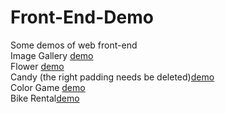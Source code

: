 # Front-End-Demo
Some demos of web front-end<br>
Image Gallery [demo]( https://fujennifer.github.io/Front-End-Demo/bsbasic.html)<br>
Flower [demo](https://fujennifer.github.io/Front-End-Demo/pattern.html)<br>
Candy (the right padding needs be deleted)[demo](https://fujennifer.github.io/Front-End-Demo/candy.html)<br>
Color Game [demo](https://fujennifer.github.io/Front-End-Demo/color.html)<br>
Bike Rental[demo](https://fujennifer.github.io/Front-End-Demo/bikeRental.html)
